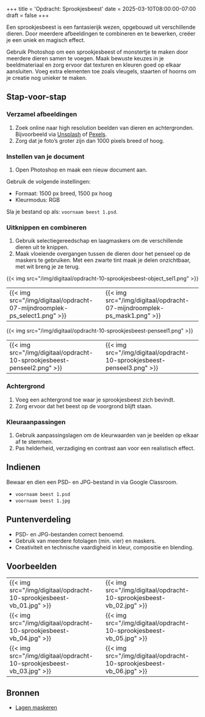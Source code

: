 +++
title = 'Opdracht: Sprookjesbeest'
date = 2025-03-10T08:00:00-07:00
draft = false
+++

Een sprookjesbeest is een fantasierijk wezen, opgebouwd uit verschillende dieren. Door meerdere afbeeldingen te combineren en te bewerken, creëer je een uniek en magisch effect.

Gebruik Photoshop om een sprookjesbeest of monstertje te maken door meerdere dieren samen te voegen. Maak bewuste keuzes in je beeldmateriaal en zorg ervoor dat texturen en kleuren goed op elkaar aansluiten. Voeg extra elementen toe zoals vleugels, staarten of hoorns om je creatie nog unieker te maken.

## Stap-voor-stap

### Verzamel afbeeldingen

1. Zoek online naar high resolution beelden van dieren en achtergronden. Bijvoorbeeld via [Unsplash](https://unsplash.com/) of  [Pexels](https://www.pexels.com/).
2. Zorg dat je foto’s groter zijn dan 1000 pixels breed of hoog.

### Instellen van je document

1. Open Photoshop en maak een nieuw document aan.

Gebruik de volgende instellingen:
- Formaat: 1500 px breed, 1500 px hoog
- Kleurmodus: RGB

Sla je bestand op als: `voornaam beest 1.psd`.

### Uitknippen en combineren

1. Gebruik selectiegereedschap en laagmaskers om de verschillende dieren uit te knippen.
2. Maak vloeiende overgangen tussen de dieren door het penseel op de maskers te gebruiken. Met een zwarte tint maak je delen onzichtbaar, met wit breng je ze terug.

{{< img src="/img/digitaal/opdracht-10-sprookjesbeest-object_sel1.png" >}}

| | |
|-|-|
|{{< img src="/img/digitaal/opdracht-07-mijndroomplek-ps_select1.png" >}}|{{< img src="/img/digitaal/opdracht-07-mijndroomplek-ps_mask1.png" >}}|

{{< img src="/img/digitaal/opdracht-10-sprookjesbeest-penseel1.png" >}}

| | |
|-|-|
|{{< img src="/img/digitaal/opdracht-10-sprookjesbeest-penseel2.png" >}}|{{< img src="/img/digitaal/opdracht-10-sprookjesbeest-penseel3.png" >}}|

### Achtergrond

1. Voeg een achtergrond toe waar je sprookjesbeest zich bevindt.
2. Zorg ervoor dat het beest op de voorgrond blijft staan.

### Kleuraanpassingen

1. Gebruik aanpassingslagen om de kleurwaarden van je beelden op elkaar af te stemmen.
2. Pas helderheid, verzadiging en contrast aan voor een realistisch effect.

## Indienen

Bewaar en dien een PSD- en JPG-bestand in via Google Classroom.

- `voornaam beest 1.psd`
- `voornaam beest 1.jpg`

## Puntenverdeling

- PSD- en JPG-bestanden correct benoemd.
- Gebruik van meerdere fotolagen (min. vier) en maskers.
- Creativiteit en technische vaardigheid in kleur, compositie en blending.

## Voorbeelden

| | |
|-|-|
|{{< img src="/img/digitaal/opdracht-10-sprookjesbeest-vb_01.jpg" >}}|{{< img src="/img/digitaal/opdracht-10-sprookjesbeest-vb_02.jpg" >}}|
|{{< img src="/img/digitaal/opdracht-10-sprookjesbeest-vb_04.jpg" >}}|{{< img src="/img/digitaal/opdracht-10-sprookjesbeest-vb_05.jpg" >}}|
|{{< img src="/img/digitaal/opdracht-10-sprookjesbeest-vb_03.jpg" >}}|{{< img src="/img/digitaal/opdracht-10-sprookjesbeest-vb_06.jpg" >}}|

## Bronnen
- [Lagen maskeren](https://helpx.adobe.com/be_nl/photoshop/using/masking-layers.html)